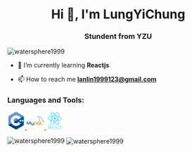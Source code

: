 <h1 align="center">Hi 👋, I'm LungYiChung</h1>
<h3 align="center">Stundent from YZU</h3>

<p align="left"> <img src="https://komarev.com/ghpvc/?username=watersphere1999&label=Profile%20views&color=0e75b6&style=flat" alt="watersphere1999" /> </p>

- 🌱 I’m currently learning **Reactjs**

- 📫 How to reach me **lanlin1999123@gmail.com**


<h3 align="left">Languages and Tools:</h3>
<p align="left"> <a href="https://www.w3schools.com/cpp/" target="_blank"> <img src="https://raw.githubusercontent.com/devicons/devicon/master/icons/cplusplus/cplusplus-original.svg" alt="cplusplus" width="40" height="40"/> </a> <a href="https://www.mysql.com/" target="_blank"> <img src="https://raw.githubusercontent.com/devicons/devicon/master/icons/mysql/mysql-original-wordmark.svg" alt="mysql" width="40" height="40"/> </a> <a href="https://reactjs.org/" target="_blank"> <img src="https://raw.githubusercontent.com/devicons/devicon/master/icons/react/react-original-wordmark.svg" alt="react" width="40" height="40"/> </a> </p>

<p><img align="left" src="https://github-readme-stats.vercel.app/api/top-langs?username=watersphere1999&show_icons=true&locale=en&layout=compact" alt="watersphere1999" /></p>

<p>&nbsp;<img align="center" src="https://github-readme-stats.vercel.app/api?username=watersphere1999&show_icons=true&locale=en" alt="watersphere1999" /></p>
